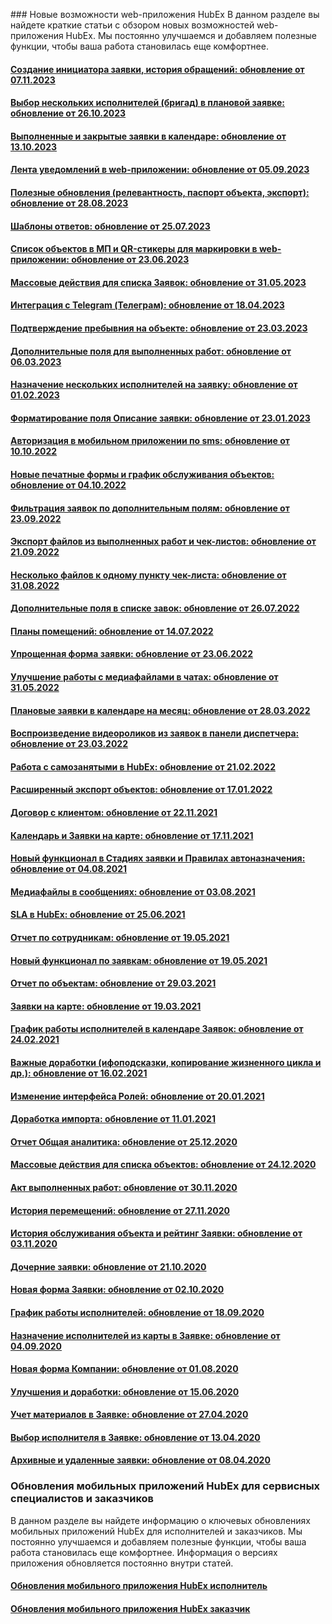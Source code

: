 <!-- Yandex.Metrika counter -->
<script type="text/javascript" >
   (function(m,e,t,r,i,k,a){m[i]=m[i]||function(){(m[i].a=m[i].a||[]).push(arguments)};
   m[i].l=1*new Date();k=e.createElement(t),a=e.getElementsByTagName(t)[0],k.async=1,k.src=r,a.parentNode.insertBefore(k,a)})
   (window, document, "script", "https://mc.yandex.ru/metrika/tag.js", "ym");
   ym('{{ site.yandex_metric }}', "init", {
        id:'{{ site.yandex_metric }}',
        clickmap:true,
        trackLinks:true,
        accurateTrackBounce:true,
        webvisor:true
   });
</script>
<noscript><div><img src="https://mc.yandex.ru/watch/'{{ site.yandex_metric }}'" style="position:absolute; left:-9999px;" alt="" /></div></noscript>
<!-- /Yandex.Metrika counter -->
<link rel="stylesheet" type="text/css" href="/assets/css/styles.css">
### Новые возможности web-приложения HubEx
В данном разделе вы найдете краткие статьи с обзором новых возможностей web-приложения HubEx. Мы постоянно улучшаемся и добавляем полезные функции, чтобы ваша работа становилась еще комфортнее.
<h4><a href="docs/FAQ/RU/ReleaseNotes/UsersRequests07112023.html">Cоздание инициатора заявки, история обращений: обновление от 07.11.2023</a></h4>
<h4><a href="docs/FAQ/RU/ReleaseNotes/SeveralEngineersInPlan26102023.html">Выбор нескольких исполнителей (бригад) в плановой заявке: обновление от 26.10.2023</a></h4>
<h4><a href="docs/FAQ/RU/ReleaseNotes/CalendarUpdate13102023.html">Выполненные и закрытые заявки в календаре: обновление от 13.10.2023</a></h4>
<h4><a href="docs/FAQ/RU/ReleaseNotes/NotificationInWeb05092023.html">Лента уведомлений в web-приложении: обновление от 05.09.2023</a></h4>
<h4><a href="docs/FAQ/RU/ReleaseNotes/ReleasePack28082023.html">Полезные обновления (релевантность, паспорт объекта, экспорт): обновление от 28.08.2023</a></h4>
<h4><a href="docs/FAQ/RU/ReleaseNotes/AnswerTemplate25072023.html">Шаблоны ответов: обновление от 25.07.2023</a></h4>
<h4><a href="docs/FAQ/RU/ReleaseNotes/ObjectList&QRstickers23062023.html">Список объектов в МП и QR-стикеры для маркировки в web-приложении: обновление от 23.06.2023</a></h4>
<h4><a href="docs/FAQ/RU/ReleaseNotes/GroupActions31052023.html">Массовые действия для списка Заявок: обновление от 31.05.2023</a></h4>
<h4><a href="docs/FAQ/RU/ReleaseNotes/Telegram05042023.html">Интеграция с Telegram (Телеграм): обновление от 18.04.2023</a></h4>
<h4><a href="docs/FAQ/RU/ReleaseNotes/QRStayMark23022023.html">Подтверждение пребывния на объекте: обновление от 23.03.2023</a></h4>
<h4><a href="docs/FAQ/RU/ReleaseNotes/AdditionalFieldsWorks060323.html">Дополнительные поля для выполненных работ: обновление от 06.03.2023</a></h4>
<h4><a href="docs/FAQ/RU/ReleaseNotes/Multiengineers01022023.html">Назначение нескольких исполнителей на заявку: обновление от 01.02.2023</a></h4>
<h4><a href="docs/FAQ/RU/ReleaseNotes/DescriptionField23012023.html">Форматирование поля Описание заявки: обновление от 23.01.2023</a></h4>
<h4><a href="docs/FAQ/RU/ReleaseNotes/SmsAutorization10102022.html">Авторизация в мобильном приложении по sms: обновление от 10.10.2022</a></h4>
<h4><a href="docs/FAQ/RU/ReleaseNotes/PrintedForms04102022.html">Новые печатные формы и график обслуживания объектов: обновление от 04.10.2022</a></h4>
<h4><a href="docs/FAQ/RU/ReleaseNotes/TicketsFilter23092022.html">Фильтрация заявок по дополнительным полям: обновление от 23.09.2022</a></h4>
<h4><a href="docs/FAQ/RU/ReleaseNotes/ExportFiles21092022.html">Экспорт файлов из выполненных работ и чек-листов: обновление от 21.09.2022</a></h4>
<h4><a href="docs/FAQ/RU/ReleaseNotes/PhotoCheckList31082022.html">Несколько файлов к одному пункту чек-листа: обновление от 31.08.2022</a></h4>
<h4><a href="docs/FAQ/RU/ReleaseNotes/AddFields26072022.html">Дополнительные поля в списке завок: обновление от 26.07.2022</a></h4>
<h4><a href="docs/FAQ/RU/ReleaseNotes/FloorPlan14072022.html">Планы помещений: обновление от 14.07.2022</a></h4>
<h4><a href="docs/FAQ/RU/ReleaseNotes/Ticket23062022.html">Упрощенная форма заявки: обновление от 23.06.2022</a></h4>
<h4><a href="docs/FAQ/RU/ReleaseNotes/Chat31052022.html">Улучшение работы с медиафайлами в чатах: обновление от 31.05.2022</a></h4>
<h4><a href="docs/FAQ/RU/ReleaseNotes/PlanTicket28032022.html">Плановые заявки в календаре на месяц: обновление от 28.03.2022</a></h4>
<h4><a href="docs/FAQ/RU/ReleaseNotes/Video23032022.html">Воспроизведение видеороликов из заявок в панели диспетчера: обновление от 23.03.2022</a></h4>
<h4><a href="docs/FAQ/RU/ReleaseNotes/SelfEmployed21022022.html">Работа с самозанятыми в HubEx: обновление от 21.02.2022</a></h4>
<h4><a href="docs/FAQ/RU/ReleaseNotes/ObjectsExport17012022.html">Расширенный экспорт объектов: обновление от 17.01.2022</a></h4>
<h4><a href="docs/FAQ/RU/ReleaseNotes/Contract22112021.html">Договор с клиентом: обновление от 22.11.2021</a></h4>
<h4><a href="docs/FAQ/RU/ReleaseNotes/CalendarInMap17112021.html">Календарь и Заявки на карте: обновление от 17.11.2021</a></h4>
<h4><a href="docs/FAQ/RU/ReleaseNotes/StageAndRules04082021.html">Новый функционал в Стадиях заявки и Правилах автоназначения: обновление от 04.08.2021</a></h4>
<h4><a href="docs/FAQ/RU/ReleaseNotes/AttachingMedia03082021.html">Медиафайлы в сообщениях: обновление от 03.08.2021</a></h4>
<h4><a href="docs/FAQ/RU/ReleaseNotes/SLA25062021.html">SLA в HubEx: обновление от 25.06.2021</a></h4>
<h4><a href="docs/FAQ/RU/ReleaseNotes/EngineersAnalytic19052021.html">Отчет по сотрудникам: обновление от 19.05.2021</a></h4>
<h4><a href="docs/FAQ/RU/ReleaseNotes/TicketsUpdates19052021.html">Новый функционал по заявкам: обновление от 19.05.2021</a></h4>
<h4><a href="docs/FAQ/RU/ReleaseNotes/ObjectsAnalytic29032021.html">Отчет по объектам: обновление от 29.03.2021</a></h4>
<h4><a href="docs/FAQ/RU/ReleaseNotes/TicketsOnMap19032021.html">Заявки на карте: обновление от 19.03.2021</a></h4>
<h4><a href="docs/FAQ/RU/ReleaseNotes/Schedule24022021.html">График работы исполнителей в календаре Заявок: обновление от 24.02.2021</a></h4>
<h4><a href="docs/FAQ/RU/ReleaseNotes/GeneralUpdate16022021.html">Важные доработки (ифоподсказки, копирование жизненного цикла и др.): обновление от 16.02.2021</a></h4>
<h4><a href="docs/FAQ/RU/ReleaseNotes/Roles20012021.html">Изменение интерфейса Ролей: обновление от 20.01.2021</a></h4>
<h4><a href="docs/FAQ/RU/ReleaseNotes/Import11012021.html">Доработка импорта: обновление от 11.01.2021</a></h4>
<h4><a href="docs/FAQ/RU/ReleaseNotes/Analytics25122020.html">Отчет Общая аналитика: обновление от 25.12.2020</a></h4>
<h4><a href="docs/FAQ/RU/ReleaseNotes/GroupAction24122020.html">Массовые действия для списка объектов: обновление от 24.12.2020</a></h4>
<h4><a href="docs/FAQ/RU/ReleaseNotes/Act30112020.html">Акт выполненных работ: обновление от 30.11.2020</a></h4>
<h4><a href="docs/FAQ/RU/ReleaseNotes/Geotracking27112020.html">История перемещений: обновление от 27.11.2020</a></h4>
<h4><a href="docs/FAQ/RU/ReleaseNotes/HistoryRating03112020.html">История обслуживания объекта и рейтинг Заявки: обновление от 03.11.2020</a></h4>
<h4><a href="docs/FAQ/RU/ReleaseNotes/ChildTicket21102020.html">Дочерние заявки: обновление от 21.10.2020</a></h4>
<h4><a href="docs/FAQ/RU/ReleaseNotes/NewTicketForm02102020.html">Новая форма Заявки: обновление от 02.10.2020</a></h4>
<h4><a href="docs/FAQ/RU/ReleaseNotes/Schedule18092020.html">График работы исполнителей: обновление от 18.09.2020</a></h4>
<h4><a href="docs/FAQ/RU/ReleaseNotes/MapInTicket04092020.html">Назначение исполнителей из карты в Заявке: обновление от 04.09.2020</a></h4>
<h4><a href="docs/FAQ/RU/ReleaseNotes/NewCompanyForm01082020.html">Новая форма Компании: обновление от 01.08.2020</a></h4>
<h4><a href="docs/FAQ/RU/ReleaseNotes/GeneralUpdate15062020.html">Улучшения и доработки: обновление от 15.06.2020</a></h4>
<h4><a href="docs/FAQ/RU/ReleaseNotes/Materials27042020.html">Учет материалов в Заявке: обновление от 27.04.2020</a></h4>
<h4><a href="docs/FAQ/RU/ReleaseNotes/UserInTicket13042020.html">Выбор исполнителя в Заявке: обновление от 13.04.2020</a></h4>
<h4><a href="docs/FAQ/RU/ReleaseNotes/TicketArchives08042020.html">Архивные и удаленные заявки: обновление от 08.04.2020</a></h4> 

### Обновления мобильных приложений HubEx для сервисных специалистов и заказчиков
В данном разделе вы найдете информацию о ключевых обновлениях мобильных приложений HubEx для исполнителей и заказчиков. Мы постоянно улучшаемся и добавляем полезные функции, чтобы ваша работа становилась еще комфортнее.
Информация о версиях приложения обновляется постоянно внутри статей.

<h4><a href="docs/FAQ/RU/ReleaseNotes/EngineerApp.html">Обновления мобильного приложения HubEx исполнитель</a></h4>

<h4><a href="docs/FAQ/RU/ReleaseNotes/CustomerApp.html">Обновления мобильного приложения HubEx заказчик</a></h4>